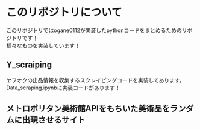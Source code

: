 # このリポジトリについて　
このリポジトリではogane0112が実装したpythonコードをまとめるためのリポジトリです！  
様々なものを実装しています！
## Y_scraiping
ヤフオクの出品情報を収集するスクレイピングコードを実装してあります。
Data_scraping.ipynbに実装コードがあります！
## メトロポリタン美術館APIをもちいた美術品をランダムに出現させるサイト

